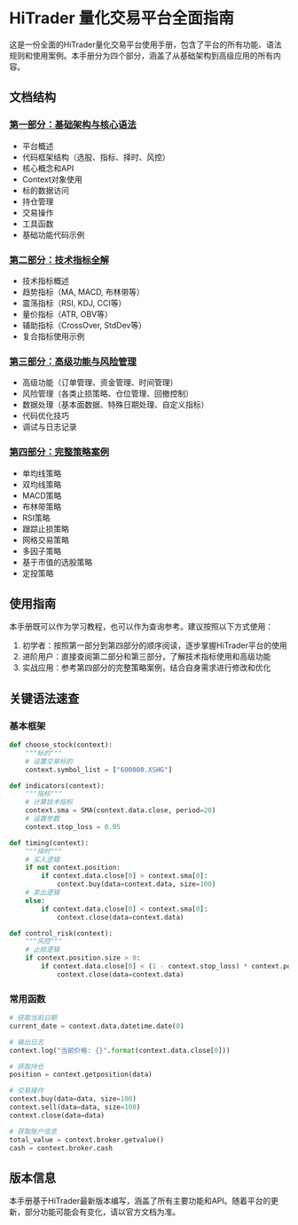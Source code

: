 # HiTrader 量化交易平台全面指南

这是一份全面的HiTrader量化交易平台使用手册，包含了平台的所有功能、语法规则和使用案例。本手册分为四个部分，涵盖了从基础架构到高级应用的所有内容。

## 文档结构

### [第一部分：基础架构与核心语法](hitrader_comprehensive_manual_part1.md)

* 平台概述
* 代码框架结构（选股、指标、择时、风控）
* 核心概念和API
* Context对象使用
* 标的数据访问
* 持仓管理
* 交易操作
* 工具函数
* 基础功能代码示例

### [第二部分：技术指标全解](hitrader_comprehensive_manual_part2.md)

* 技术指标概述
* 趋势指标（MA, MACD, 布林带等）
* 震荡指标（RSI, KDJ, CCI等）
* 量价指标（ATR, OBV等）
* 辅助指标（CrossOver, StdDev等）
* 复合指标使用示例

### [第三部分：高级功能与风险管理](hitrader_comprehensive_manual_part3.md)

* 高级功能（订单管理、资金管理、时间管理）
* 风险管理（各类止损策略、仓位管理、回撤控制）
* 数据处理（基本面数据、特殊日期处理、自定义指标）
* 代码优化技巧
* 调试与日志记录

### [第四部分：完整策略案例](hitrader_comprehensive_manual_part4.md)

* 单均线策略
* 双均线策略
* MACD策略
* 布林带策略
* RSI策略
* 跟踪止损策略
* 网格交易策略
* 多因子策略
* 基于市值的选股策略
* 定投策略

## 使用指南

本手册既可以作为学习教程，也可以作为查询参考。建议按照以下方式使用：

1. 初学者：按照第一部分到第四部分的顺序阅读，逐步掌握HiTrader平台的使用
2. 进阶用户：直接查阅第二部分和第三部分，了解技术指标使用和高级功能
3. 实战应用：参考第四部分的完整策略案例，结合自身需求进行修改和优化

## 关键语法速查

### 基本框架

```python
def choose_stock(context):
    """标的"""
    # 设置交易标的
    context.symbol_list = ["600000.XSHG"]

def indicators(context):
    """指标"""
    # 计算技术指标
    context.sma = SMA(context.data.close, period=20)
    # 设置参数
    context.stop_loss = 0.05

def timing(context):
    """择时"""
    # 买入逻辑
    if not context.position:
        if context.data.close[0] > context.sma[0]:
            context.buy(data=context.data, size=100)
    # 卖出逻辑
    else:
        if context.data.close[0] < context.sma[0]:
            context.close(data=context.data)

def control_risk(context):
    """风控"""
    # 止损逻辑
    if context.position.size > 0:
        if context.data.close[0] < (1 - context.stop_loss) * context.position.price:
            context.close(data=context.data)
```

### 常用函数

```python
# 获取当前日期
current_date = context.data.datetime.date(0)

# 输出日志
context.log("当前价格: {}".format(context.data.close[0]))

# 获取持仓
position = context.getposition(data)

# 交易操作
context.buy(data=data, size=100)
context.sell(data=data, size=100)
context.close(data=data)

# 获取账户信息
total_value = context.broker.getvalue()
cash = context.broker.cash
```

## 版本信息

本手册基于HiTrader最新版本编写，涵盖了所有主要功能和API。随着平台的更新，部分功能可能会有变化，请以官方文档为准。 